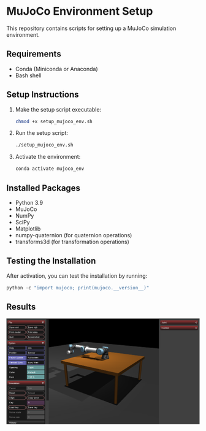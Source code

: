 # MuJoCo Environment Setup

This repository contains scripts for setting up a MuJoCo simulation environment.

## Requirements
- Conda (Miniconda or Anaconda)
- Bash shell

## Setup Instructions

1. Make the setup script executable:
   ```bash
   chmod +x setup_mujoco_env.sh
   ```

2. Run the setup script:
   ```bash
   ./setup_mujoco_env.sh
   ```

3. Activate the environment:
   ```bash
   conda activate mujoco_env
   ```

## Installed Packages
- Python 3.9
- MuJoCo
- NumPy
- SciPy
- Matplotlib
- numpy-quaternion (for quaternion operations)
- transforms3d (for transformation operations)

## Testing the Installation

After activation, you can test the installation by running:
```python
python -c "import mujoco; print(mujoco.__version__)"
```

## Results
![Simulation](ur5e_control.png)

